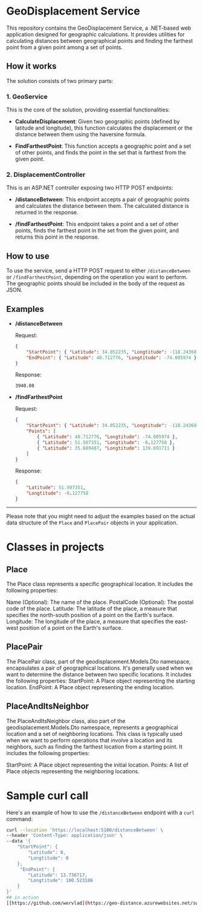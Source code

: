 # GeoDisplacement Service

This repository contains the GeoDisplacement Service, a .NET-based web application designed for geographic calculations. It provides utilities for calculating distances between geographical points and finding the farthest point from a given point among a set of points.

## How it works

The solution consists of two primary parts:

### 1. GeoService

This is the core of the solution, providing essential functionalities:

* **CalculateDisplacement**: Given two geographic points (defined by latitude and longitude), this function calculates the displacement or the distance between them using the haversine formula.

* **FindFarthestPoint**: This function accepts a geographic point and a set of other points, and finds the point in the set that is farthest from the given point.

### 2. DisplacementController

This is an ASP.NET controller exposing two HTTP POST endpoints:

* **/distanceBetween**: This endpoint accepts a pair of geographic points and calculates the distance between them. The calculated distance is returned in the response.

* **/findFarthestPoint**: This endpoint takes a point and a set of other points, finds the farthest point in the set from the given point, and returns this point in the response.

## How to use

To use the service, send a HTTP POST request to either `/distanceBetween` or `/findFarthestPoint`, depending on the operation you want to perform. The geographic points should be included in the body of the request as JSON.

## Examples

* **/distanceBetween**

  Request:
  ```json
  {
      "StartPoint": { "Latitude": 34.052235, "Longtitude": -118.243683 },
      "EndPoint": { "Latitude": 40.712776, "Longtitude": -74.005974 }
  }
  ```
  Response:
  ```
  3940.08
  ```

* **/findFarthestPoint**

  Request:
  ```json
  {
      "StartPoint": { "Latitude": 34.052235, "Longtitude": -118.243683 },
      "Points": [
          { "Latitude": 40.712776, "Longtitude": -74.005974 },
          { "Latitude": 51.507351, "Longtitude": -0.127758 },
          { "Latitude": 35.689487, "Longtitude": 139.691711 }
      ]
  }
  ```
  Response:
  ```json
  {
      "Latitude": 51.507351,
      "Longtitude": -0.127758
  }
  ```

---

Please note that you might need to adjust the examples based on the actual data structure of the `Place` and `PlacePair` objects in your application.

# Classes in projects

## Place
The Place class represents a specific geographical location. It includes the following properties:

Name (Optional): The name of the place.
PostalCode (Optional): The postal code of the place.
Latitude: The latitude of the place, a measure that specifies the north-south position of a point on the Earth's surface.
Longitude: The longitude of the place, a measure that specifies the east-west position of a point on the Earth's surface.

## PlacePair
The PlacePair class, part of the geodisplacement.Models.Dto namespace, encapsulates a pair of geographical locations. It's generally used when we want to determine the distance between two specific locations. It includes the following properties:
StartPoint: A Place object representing the starting location.
EndPoint: A Place object representing the ending location.

## PlaceAndItsNeighbor
The PlaceAndItsNeighbor class, also part of the geodisplacement.Models.Dto namespace, represents a geographical location and a set of neighboring locations. This class is typically used when we want to perform operations that involve a location and its neighbors, such as finding the farthest location from a starting point. It includes the following properties:

StartPoint: A Place object representing the initial location.
Points: A list of Place objects representing the neighboring locations.

# Sample curl call

Here's an example of how to use the `/distanceBetween` endpoint with a `curl` command:

```bash
curl --location 'https://localhost:5100/distanceBetween' \
--header 'Content-Type: application/json' \
--data '{
    "StartPoint": {
        "Latitude": 0,
        "Longtitude": 0
    },
     "EndPoint": {
        "Latitude": 13.736717,
        "Longtitude": 100.523186
    }
}'
## in action
[[https://github.com/wervlad](https://geo-distance.azurewebsites.net/swagger/index.html)](https://geo-distance.azurewebsites.net/swagger/index.html)
